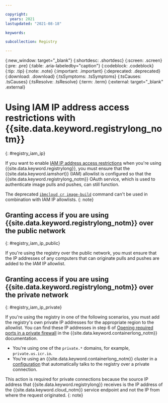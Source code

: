 ```yaml
---

copyright:
  years: 2021
lastupdated: "2021-08-18"

keywords: 

subcollection: Registry

---
```


{:new_window: target="_blank"}
{:shortdesc: .shortdesc}
{:screen: .screen}
{:pre: .pre}
{:table: .aria-labeledby="caption"}
{:codeblock: .codeblock}
{:tip: .tip}
{:note: .note}
{:important: .important}
{:deprecated: .deprecated}
{:download: .download}
{:tsSymptoms: .tsSymptoms}
{:tsCauses: .tsCauses}
{:tsResolve: .tsResolve}
{:term: .term}
{:external: target="_blank" .external}

# Using IAM IP address access restrictions with {{site.data.keyword.registrylong_notm}}
{: #registry_iam_ip}

If you want to enable [IAM IP address access restrictions](/docs/account?topic=account-ips) when you're using {{site.data.keyword.registrylong}}, you must ensure that the {{site.data.keyword.iamshort}} (IAM) allowlist is configured so that the {{site.data.keyword.registrylong_notm}} OAuth service, which is used to authenticate image pulls and pushes, can still function.

The deprecated [`ibmcloud cr image-build`](/docs/Registry?topic=container-registry-cli-plugin-containerregcli#bx_cr_build) command can't be used in combination with IAM IP allowlists.
{: note}

## Granting access if you are using {{site.data.keyword.registrylong_notm}} over the public network
{: #registry_iam_ip_public}

If you're using the registry over the public network, you must ensure that the IP addresses of any computers that can originate pulls and pushes are added to the IAM IP allowlist.

## Granting access if you are using {{site.data.keyword.registrylong_notm}} over the private network
{: #registry_iam_ip_private}

If you're using the registry in one of the following scenarios, you must add the registry's own private IP addresses for the appropriate region to the allowlist. You can find these IP addresses in step 6 of [Opening required ports in a private firewall](/docs/containers?topic=containers-firewall#firewall_private) in the {{site.data.keyword.containerlong_notm}} documentation.

- You're using one of the `private.*` domains, for example, `private.us.icr.io`.
- You're using an {{site.data.keyword.containerlong_notm}} cluster in a [configuration](/docs/containers?topic=containers-registry#cluster_registry_auth_private) that automatically talks to the registry over a private connection.

This action is required for private connections because the source IP address that {{site.data.keyword.registrylong}} receives is the IP address of the {{site.data.keyword.cloud_notm}} service endpoint and not the IP from where the request originated.
{: note}


